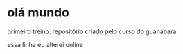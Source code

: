 # olá mundo
 primeiro treino.
 repositório criado pelo curso do guanabara

essa linha eu alterei online
